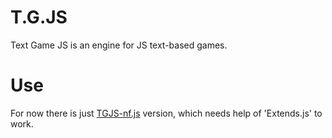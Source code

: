 # T.G.JS
Text Game JS is an engine for JS text-based games.
# Use
For now there is just [TGJS-nf.js](google.com) version, which needs help of 'Extends.js' to work.
